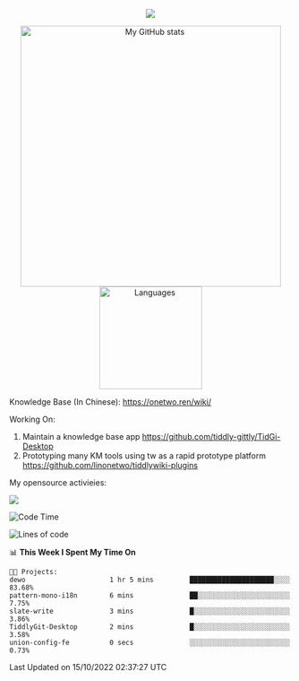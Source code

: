 <a href="https://github.com/linonetwo">
    <p align="center">
        <img src="https://github-profile-trophy.vercel.app/?username=linonetwo&column=7&theme=onedark"/>
    </p>
</a>
<a align="center" href="https://github.com/linonetwo">
  <p align="center">
    <img src="https://github-readme-stats.vercel.app/api?username=linonetwo&show_icons=true&count_private=true" alt="My GitHub stats" width="465"/>
    <img src="https://github-readme-stats.vercel.app/api/top-langs/?username=linonetwo&layout=compact&langs_count=10" alt="Languages" height="183">
  </p>
</a>

Knowledge Base (In Chinese): https://onetwo.ren/wiki/

Working On: 

1. Maintain a knowledge base app https://github.com/tiddly-gittly/TidGi-Desktop
1. Prototyping many KM tools using tw as a rapid prototype platform https://github.com/linonetwo/tiddlywiki-plugins

My opensource activieies:

![](https://visitor-badge.glitch.me/badge?page_id=linonetwo.linonetwo)

<!--START_SECTION:waka-->
![Code Time](http://img.shields.io/badge/Code%20Time-1%2C207%20hrs%205%20mins-blue)

![Lines of code](https://img.shields.io/badge/From%20Hello%20World%20I%27ve%20Written-2%20Million%20lines%20of%20code-blue)

📊 **This Week I Spent My Time On** 

```text
🐱‍💻 Projects: 
dewo                     1 hr 5 mins         █████████████████████░░░░   83.68% 
pattern-mono-i18n        6 mins              ██░░░░░░░░░░░░░░░░░░░░░░░   7.75% 
slate-write              3 mins              █░░░░░░░░░░░░░░░░░░░░░░░░   3.86% 
TiddlyGit-Desktop        2 mins              █░░░░░░░░░░░░░░░░░░░░░░░░   3.58% 
union-config-fe          0 secs              ░░░░░░░░░░░░░░░░░░░░░░░░░   0.73%

```


 Last Updated on 15/10/2022 02:37:27 UTC
<!--END_SECTION:waka-->
